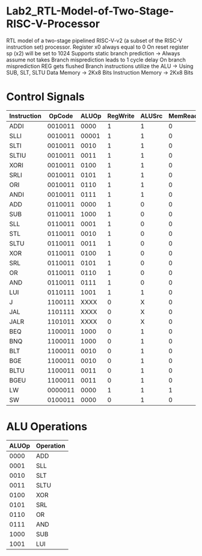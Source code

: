 # Lab2_RTL-Model-of-Two-Stage-RISC-V-Processor
RTL model of a two-stage pipelined RISC-V-v2 (a subset of the RISC-V instruction set) processor.
Register x0 always equal to 0
On reset register sp (x2) will be set to 1024
Supports static branch prediction -> Always assume not takes
Branch misprediction leads to 1 cycle delay
On branch misprediction REG gets flushed
Branch instructions utilize the ALU -> Using SUB, SLT, SLTU 
Data Memory -> 2Kx8 Bits
Instruction Memory -> 2Kx8 Bits




# Control Signals
| **Instruction** | **OpCode** | **ALUOp** | **RegWrite** | **ALUSrc** | **MemRead** | **MemWrite** | **MemToReg** | **Branch** | **Jump** |
| ----------- | ------- | ----- | -------- | ------ | ------- | -------- | -------- | ------ | ---- |
| ADDI        | 0010011 | 0000  | 1        | 1      | 0       | 0        | 00       | 0000   | 00   |
| SLLI        | 0010011 | 00001 | 1        | 1      | 0       | 0        | 00       | 0000   | 00   |
| SLTI        | 0010011 | 0010  | 1        | 1      | 0       | 0        | 00       | 0000   | 00   |
| SLTIU       | 0010011 | 0011  | 1        | 1      | 0       | 0        | 00       | 0000   | 00   |
| XORI        | 0010011 | 0100  | 1        | 1      | 0       | 0        | 00       | 0000   | 00   |
| SRLI        | 0010011 | 0101  | 1        | 1      | 0       | 0        | 00       | 0000   | 00   |
| ORI         | 0010011 | 0110  | 1        | 1      | 0       | 0        | 00       | 0000   | 00   |
| ANDI        | 0010011 | 0111  | 1        | 1      | 0       | 0        | 00       | 0000   | 00   |
| ADD         | 0110011 | 0000  | 1        | 0      | 0       | 0        | 00       | 0000   | 00   |
| SUB         | 0110011 | 1000  | 1        | 0      | 0       | 0        | 00       | 0000   | 00   |
| SLL         | 0110011 | 0001  | 1        | 0      | 0       | 0        | 00       | 0000   | 00   |
| STL         | 0110011 | 0010  | 1        | 0      | 0       | 0        | 00       | 0000   | 00   |
| SLTU        | 0110011 | 0011  | 1        | 0      | 0       | 0        | 00       | 0000   | 00   |
| XOR         | 0110011 | 0100  | 1        | 0      | 0       | 0        | 00       | 0000   | 00   |
| SRL         | 0110011 | 0101  | 1        | 0      | 0       | 0        | 00       | 0000   | 00   |
| OR          | 0110011 | 0110  | 1        | 0      | 0       | 0        | 00       | 0000   | 00   |
| AND         | 0110011 | 0111  | 1        | 0      | 0       | 0        | 00       | 0000   | 00   |
| LUI         | 0110111 | 1001  | 1        | 1      | 0       | 0        | 00       | 0000   | 00   |
| J           | 1100111 | XXXX  | 0        | X      | 0       | 0        | XX       | 0000   | 01   |
| JAL         | 1101111 | XXXX  | 0        | X      | 0       | 0        | 10       | 0000   | 10   |
| JALR        | 1101011 | XXXX  | 0        | X      | 0       | 0        | 10       | 0000   | 10   |
| BEQ         | 1100011 | 1000  | 0        | 1      | 0       | 0        | XX       | 1000   | 00   |
| BNQ         | 1100011 | 1000  | 0        | 1      | 0       | 0        | XX       | 1001   | 00   |
| BLT         | 1100011 | 0010  | 0        | 1      | 0       | 0        | XX       | 1100   | 00   |
| BGE         | 1100011 | 0010  | 0        | 1      | 0       | 0        | XX       | 1101   | 00   |
| BLTU        | 1100011 | 0011  | 0        | 1      | 0       | 0        | XX       | 1110   | 00   |
| BGEU        | 1100011 | 0011  | 0        | 1      | 0       | 0        | XX       | 1111   | 00   |
| LW          | 0000011 | 0000  | 1        | 1      | 1       | 0        | 01       | 0000   | 00   |
| SW          | 0100011 | 0000  | 0        | 1      | 0       | 1        | XX       | 0000   | 00   |

# ALU Operations
| **ALUOp** | **Operation** |
| ----- | --------- |
| 0000  | ADD       |
| 0001  | SLL       |
| 0010  | SLT       |
| 0011  | SLTU      |
| 0100  | XOR       |
| 0101  | SRL       |
| 0110  | OR        |
| 0111  | AND       |
| 1000  | SUB       |
| 1001  | LUI       |
